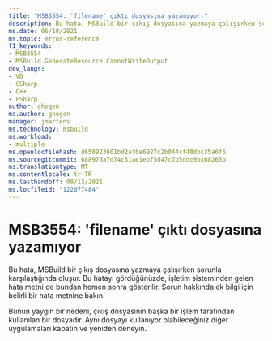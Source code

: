 ```yaml
---
title: "MSB3554: 'filename' çıktı dosyasına yazamıyor."
description: Bu hata, MSBuild bir çıkış dosyasına yazmaya çalışırken sorunla karşılaştığında oluşur.
ms.date: 06/18/2021
ms.topic: error-reference
f1_keywords:
- MSB3554
- MSBuild.GenerateResource.CannotWriteOutput
dev_langs:
- VB
- CSharp
- C++
- FSharp
author: ghogen
ms.author: ghogen
manager: jmartens
ms.technology: msbuild
ms.workload:
- multiple
ms.openlocfilehash: d658923601bd2af6e6927c2b044cf48dbc35a6f5
ms.sourcegitcommit: 68897da7d74c31ae1ebf5d47c7b5ddc9b108265b
ms.translationtype: MT
ms.contentlocale: tr-TR
ms.lasthandoff: 08/13/2021
ms.locfileid: "122077484"
---
```

# <a name="msb3554-cannot-write-to-the-output-file-filename"></a>MSB3554: 'filename' çıktı dosyasına yazamıyor

Bu hata, MSBuild bir çıkış dosyasına yazmaya çalışırken sorunla karşılaştığında oluşur. Bu hatayı gördüğünüzde, işletim sisteminden gelen hata metni de bundan hemen sonra gösterilir. Sorun hakkında ek bilgi için belirli bir hata metnine bakın.

Bunun yaygın bir nedeni, çıkış dosyasının başka bir işlem tarafından kullanılan bir dosyadır. Aynı dosyayı kullanıyor olabileceğiniz diğer uygulamaları kapatın ve yeniden deneyin.

